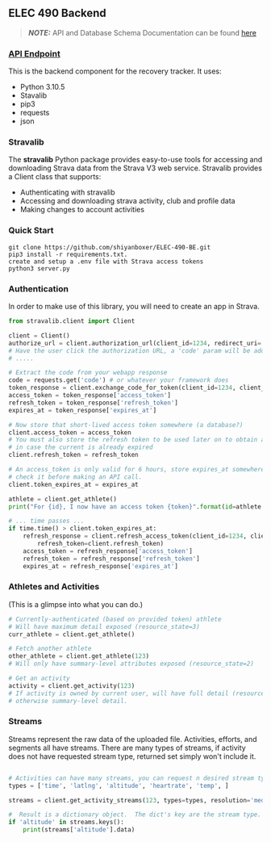 ## ELEC 490 Backend
> **_NOTE:_** API and Database Schema Documentation can be found [here](https://docs.google.com/document/d/1no3cW1rfu7zmcbKZR0VY-XDIb4JYl5ykk_-kTJci6EE/edit?usp=sharing)

### [API Endpoint](https://elec49x.herokuapp.com/)
This is the backend component for the recovery tracker. It uses:
- Python 3.10.5
- Stavalib
- pip3
- requests
- json

### Stravalib
The **stravalib** Python package provides easy-to-use tools for accessing and 
downloading Strava data from the Strava V3 web service. Stravalib provides a Client class that supports:
* Authenticating with stravalib 
* Accessing and downloading strava activity, club and profile data 
* Making changes to account activities 

### Quick Start
```
git clone https://github.com/shiyanboxer/ELEC-490-BE.git
pip3 install -r requirements.txt.
create and setup a .env file with Strava access tokens
python3 server.py
```

### Authentication

In order to make use of this library, you will need to create an app in Strava. 

```python
from stravalib.client import Client

client = Client()
authorize_url = client.authorization_url(client_id=1234, redirect_uri='http://localhost:8282/authorized')
# Have the user click the authorization URL, a 'code' param will be added to the redirect_uri
# .....

# Extract the code from your webapp response
code = requests.get('code') # or whatever your framework does
token_response = client.exchange_code_for_token(client_id=1234, client_secret='asdf1234', code=code)
access_token = token_response['access_token']
refresh_token = token_response['refresh_token']
expires_at = token_response['expires_at']

# Now store that short-lived access token somewhere (a database?)
client.access_token = access_token
# You must also store the refresh token to be used later on to obtain another valid access token
# in case the current is already expired
client.refresh_token = refresh_token

# An access_token is only valid for 6 hours, store expires_at somewhere and
# check it before making an API call.
client.token_expires_at = expires_at

athlete = client.get_athlete()
print("For {id}, I now have an access token {token}".format(id=athlete.id, token=access_token))

# ... time passes ...
if time.time() > client.token_expires_at:
    refresh_response = client.refresh_access_token(client_id=1234, client_secret='asdf1234',
        refresh_token=client.refresh_token)
    access_token = refresh_response['access_token']
    refresh_token = refresh_response['refresh_token']
    expires_at = refresh_response['expires_at']
```

### Athletes and Activities

(This is a glimpse into what you can do.)

```python
# Currently-authenticated (based on provided token) athlete
# Will have maximum detail exposed (resource_state=3)
curr_athlete = client.get_athlete()

# Fetch another athlete
other_athlete = client.get_athlete(123)
# Will only have summary-level attributes exposed (resource_state=2)

# Get an activity
activity = client.get_activity(123)
# If activity is owned by current user, will have full detail (resource_state=3)
# otherwise summary-level detail.
```

### Streams

Streams represent the raw data of the uploaded file. Activities, efforts, and
segments all have streams. There are many types of streams, if activity does
not have requested stream type, returned set simply won't include it.

```python

# Activities can have many streams, you can request n desired stream types
types = ['time', 'latlng', 'altitude', 'heartrate', 'temp', ]

streams = client.get_activity_streams(123, types=types, resolution='medium')

#  Result is a dictionary object.  The dict's key are the stream type.
if 'altitude' in streams.keys():
    print(streams['altitude'].data)

```